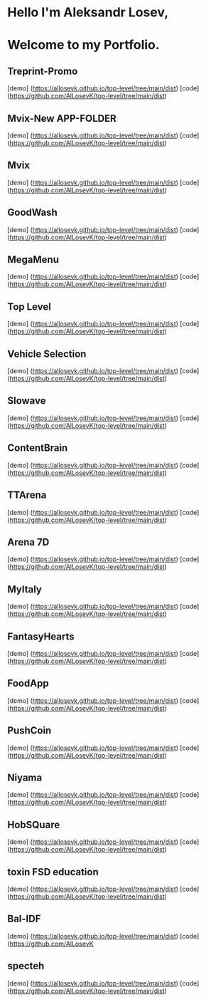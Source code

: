 # Hello I'm Aleksandr Losev,

# Welcome to my Portfolio.


## Treprint-Promo
[demo] (https://allosevk.github.io/top-level/tree/main/dist)
[code] (https://github.com/AlLosevK/top-level/tree/main/dist)


## Mvix-New APP-FOLDER
[demo] (https://allosevk.github.io/top-level/tree/main/dist)
[code] (https://github.com/AlLosevK/top-level/tree/main/dist)


## Mvix
[demo] (https://allosevk.github.io/top-level/tree/main/dist)
[code] (https://github.com/AlLosevK/top-level/tree/main/dist)


## GoodWash
[demo] (https://allosevk.github.io/top-level/tree/main/dist)
[code] (https://github.com/AlLosevK/top-level/tree/main/dist)


## MegaMenu
[demo] (https://allosevk.github.io/top-level/tree/main/dist)
[code] (https://github.com/AlLosevK/top-level/tree/main/dist)


## Top Level
[demo] (https://allosevk.github.io/top-level/tree/main/dist)
[code] (https://github.com/AlLosevK/top-level/tree/main/dist)


## Vehicle Selection
[demo] (https://allosevk.github.io/top-level/tree/main/dist)
[code] (https://github.com/AlLosevK/top-level/tree/main/dist)


## Slowave
[demo] (https://allosevk.github.io/top-level/tree/main/dist)
[code] (https://github.com/AlLosevK/top-level/tree/main/dist)


## ContentBrain
[demo] (https://allosevk.github.io/top-level/tree/main/dist)
[code] (https://github.com/AlLosevK/top-level/tree/main/dist)


## TTArena
[demo] (https://allosevk.github.io/top-level/tree/main/dist)
[code] (https://github.com/AlLosevK/top-level/tree/main/dist)


## Arena 7D
[demo] (https://allosevk.github.io/top-level/tree/main/dist)
[code] (https://github.com/AlLosevK/top-level/tree/main/dist)


## MyItaly
[demo] (https://allosevk.github.io/top-level/tree/main/dist)
[code] (https://github.com/AlLosevK/top-level/tree/main/dist)


## FantasyHearts
[demo] (https://allosevk.github.io/top-level/tree/main/dist)
[code] (https://github.com/AlLosevK/top-level/tree/main/dist)


## FoodApp
[demo] (https://allosevk.github.io/top-level/tree/main/dist)
[code] (https://github.com/AlLosevK/top-level/tree/main/dist)


## PushCoin
[demo] (https://allosevk.github.io/top-level/tree/main/dist)
[code] (https://github.com/AlLosevK/top-level/tree/main/dist)


## Niyama
[demo] (https://allosevk.github.io/top-level/tree/main/dist)
[code] (https://github.com/AlLosevK/top-level/tree/main/dist)


## HobSQuare
[demo] (https://allosevk.github.io/top-level/tree/main/dist)
[code] (https://github.com/AlLosevK/top-level/tree/main/dist)


## toxin FSD education
[demo] (https://allosevk.github.io/top-level/tree/main/dist)
[code] (https://github.com/AlLosevK/top-level/tree/main/dist)


## Bal-IDF
[demo] (https://allosevk.github.io/top-level/tree/main/dist)
[code] (https://github.com/AlLosevK

## specteh
[demo] (https://allosevk.github.io/top-level/tree/main/dist)
[code] (https://github.com/AlLosevK/top-level/tree/main/dist)
